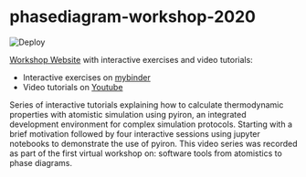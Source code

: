 # phasediagram-workshop-2020
![Deploy](https://github.com/pyiron/phasediagram-workshop-2020/workflows/Deploy/badge.svg)

[Workshop Website](https://pyiron.org/phasediagram-workshop-2020) with interactive exercises and video tutorials:

* Interactive exercises on [mybinder](https://mybinder.org/v2/gh/pyiron/phasediagram-workshop-2020/master)
* Video tutorials on [Youtube](https://www.youtube.com/playlist?list=PL7AkGfbmuLRReeaQmsTl-vaDyEZR8ROkx)

Series of interactive tutorials explaining how to calculate thermodynamic properties with atomistic simulation using pyiron, an integrated development environment for complex simulation protocols. Starting with a brief motivation followed by four interactive sessions using jupyter notebooks to demonstrate the use of pyiron. This video series was recorded as part of the first virtual workshop on: software tools from atomistics to phase diagrams.
